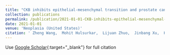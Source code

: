 ```yaml
---
title: "CKB inhibits epithelial-mesenchymal transition and prostate cancer progression by sequestering and inhibiting AKT activation"
collection: publications
permalink: /publication/2021-01-01-CKB-inhibits-epithelial-mesenchymal-transition-and-prostate-cancer-progression-by-sequestering-and-inhibiting-AKT-activation
date: 2021-01-01
venue: 'Neoplasia (United States)'
citation: ' Zheng Wang,  Mohit Hulsurkar,  Lijuan Zhuo,  Jinbang Xu,  Han Yang,  Samira Naderinezhad,  Lin Wang,  Guoliang Zhang,  Nanping Ai,  Linna Li,  Jeffrey Chang,  Songlin Zhang,  Ladan Fazli,  Chad Creighton,  Fang Bai,  Michael Ittmann,  Martin Gleave,  Wenliang Li, &quot;CKB inhibits epithelial-mesenchymal transition and prostate cancer progression by sequestering and inhibiting AKT activation.&quot; Neoplasia (United States), 2021.'
---
```

Use [Google Scholar](https://scholar.google.com/scholar?q=CKB+inhibits+epithelial+mesenchymal+transition+and+prostate+cancer+progression+by+sequestering+and+inhibiting+AKT+activation){:target="_blank"} for full citation
